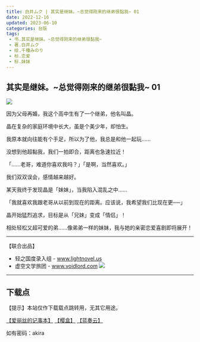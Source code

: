```yaml
---
title: 白井ムク | 其实是继妹。~总觉得刚来的继弟很黏我~ 01
date: 2022-12-16
updated: 2023-06-10
categories: 台版
tags: 
 - 书.其实是继妹。~总觉得刚来的继弟很黏我~
 - 著.白井ムク
 - 绘.千種みのり
 - 标.恋爱
 - 标.妹妹
---
```



## 其实是继妹。~总觉得刚来的继弟很黏我~ 01

![](https://cdn.shopifycdn.net/s/files/1/0613/7030/2681/products/01_b28a1a2e-b57b-4d0a-bba2-77d035dd965b_362x535.jpg?v=1669355770)

因为父母再婚，我这个高中生有了一个继弟，他名叫晶。

晶在复杂的家庭环境中长大，虽是个美少年，却怕生。

我原本就向往能有个手足，所以为了他，我总是和他一起玩……

没想到他超黏我，我们一拍即合，距离也急速拉近！

「……老哥，难道你喜欢我吗？」「是啊，当然喜欢。」

我们双双误会，感情越来越好。

某天我终于发现晶是「妹妹」，当我陷入混乱之中……

「我就喜欢我跟老哥从以前到现在的距离。应该说，我希望我们比现在更──」

晶开始猛烈追求，目标是从「兄妹」变成「情侣」！

相处轻松又超可爱的弟……像弟弟一样的妹妹，我与她的亲密恋爱喜剧即将展开！

---

【联合出品】

- 轻之国度录入组 -
www.lightnovel.us
- 虚空文学旅团 -
www.voidlord.com
![](https://cdn.staticaly.com/gh/Minami926494/EPUB-COVER@main/logo.webp)

---

## 下载点

【提示】本站仅作下载载点跳转用，无其它用途。

[【爱丽丝的记事本】](https://drive.noire.cc/s/xp2gc3?password=akira) [【樱盒】](https://sakuradrive.com/s/e8kca?password=akira) [【蓝奏云】](https://qtqt.lanzoum.com/b01901uwj)

如有密码：akira